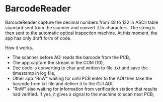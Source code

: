 # BarcodeReader
BarcodeReader capture the decimal numbers from 48 to 122 in ASCII table standard sent from the scanner and convert it to characters. The string is then sent to the automatic optical inspection machine. At this moment, the app has only draft form of code.

How it works.
- The scanner before AOI reads the barcode from the PCB,
- The app capture the stream in the COM (10),
- Dec code is converting to char and written to file .txt and save the timestamp in log file,
- Other app "RnW" waiting for until PCB enter to the AOI then take the barcode from txt file and deliver it to the GUI AOI,
- "RnW" also waiting for information from verification station that results had verified. If yes, it gives a signal to the machine to scan next PCB;
